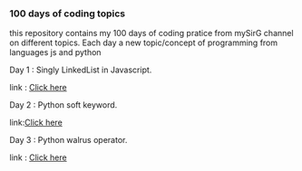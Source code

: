 ### 100 days of coding topics

this repository contains my 100 days of coding pratice from mySirG channel on different topics.
Each day a new topic/concept of programming from languages js and python 

Day 1 : Singly LinkedList in Javascript.

link : [Click here](<singly linked list (Day 1)/readme.md>)


Day 2 : Python soft keyword.

link:[Click here]()


Day 3 : Python walrus operator.

link : [Click here](<# Day 3 : Python Walrus operator. (Day 3)/readme.md>)

